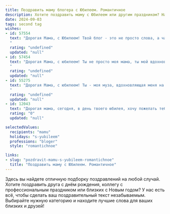 ```yaml
---
title: Поздравить маму блогера с Юбилеем. Романтичное
description: Хотите поздравить маму с Юбилеем или другим праздником? Наш ИИ создаст незабываемое поздравление, а вы обязательно выделитесь среди других.  
date: 2024-09-03
tags: second tag
wishes:
- id: 57554
  text: "Дорогая Мама, с Юбилеем! Твой блог - это не просто слова, а частичка твоей души, которую ты так щедро делишься с миром. Твоя искренность и теплота завораживают, а твои публикации дарят радость и вдохновение. Желаю тебе дальнейших успехов, новых идей и неизменной любви твоих читателей. Пусть твоя жизнь будет полна яркими красками и счастливыми моментами!
  "
  rating: "undefined"
  updated: "null"
- id: 57454
  text: "Дорогая Мама, с юбилеем! Ты не просто моя мама, ты мой вдохновитель, моя муза, мой самый верный фанат. Ты всегда верила в меня, поддерживала мои идеи, даже самые смелые и безумные. Твоя любовь - это мой самый ценный дар, моя самая большая сила.  Пусть твоя жизнь будет яркой, как твои блоги, полной любви, тепла и вдохновения!
  "
  rating: "undefined"
  updated: "null"
- id: 55275
  text: "Дорогая Мама, с юбилеем! Ты - моя муза, вдохновляющая меня на новые свершения, твоя любовь - свет, ведущий меня по жизни. Пусть твоя блогерская карьера приносит тебе радость и успех, а душа всегда будет полна оптимизма и любви!
  "
  rating: "undefined"
  updated: "null"
- id: 12043
  text: "Дорогая мама, сегодня, в день твоего юбилея, хочу пожелать тебе неиссякаемой творческой энергии и вдохновения, чтобы каждый твой блог был ярким и запоминающимся, как самые прекрасные моменты нашей жизни вместе. Пусть твои истории продолжают вдохновлять и радовать не только нас, но и тысячи читателей. С днём рождения, мама! Ты — моя самая любимая блогерша и самая прекрасная мама на свете."
  rating: "0"
  updated: "null"

selectedValues:
  recipients: "mamu"
  holidays: "s-yubileem"
  professions: "bloger"
  style: "romantichnoe"

links:
- slug: "pozdravit-mamu-s-yubileem-romantichnoe"
  title: "Поздравить маму с Юбилеем. Романтичное"
---
```


Здесь вы найдете отличную подборку поздравлений на любой случай. 
Хотите поздравить друга с днём рождения, коллегу с профессиональным праздником или близких с Новым годом? У нас есть всё, чтобы сделать ваш поздравительный текст незабываемым. Выбирайте нужную категорию и находите лучшие слова для ваших близких и друзей!
